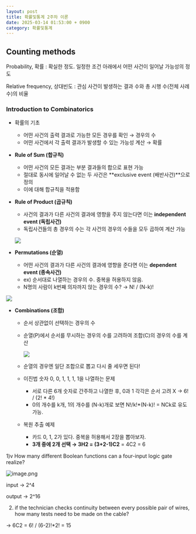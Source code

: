 ```yaml
---
layout: post
title: 확률및통계 2주차 이론
date: 2025-03-14 01:53:00 + 0900
category: 확률및통계
---
```

## Counting methods

Probability, 확률 : 확실한 정도. 일정한 조건 아래에서 어떤 사건이 일어날 가능성의 정도

Relative frequency, 상대빈도 : 관심 사건이 발생하는 결과 수와 총 시행 수(전체 사례 수)의 비율

### Introduction to Combinatorics

- 확률의 기초
    - 어떤 사건의 출력 결과로 가능한 모든 경우를 확인 → 경우의 수
    - 어떤 사건에서 각 출력 결과가 발생할 수 있는 가능성 계산 → 확률

- **Rule of Sum (합규칙)**
    - 어떤 사건의 모든 결과는 부분 결과들의 합으로 표현 가능
    - 절대로 동시에 일어날 수 없는 두 사건은 **exclusive event (배반사건)**으로 정의
    - 이에 대해 합규칙을 적용함

- **Rule of Product (곱규칙)**
    - 사건의 결과가 다른 사건의 결과에 영향을 주지 않는다면 이는 **independent event (독립사건)**
    - 독립사건들의 총 경우의 수는 각 사건의 경우의 수들을 모두 곱하여 계산 가능
    
    ![](pns2_1.png)
    

- **Permutations (순열)**
    - 어떤 사건의 결과가 다른 사건의 결과에 영향을 준다면 이는 **dependent event (종속사건)**
    - ex) 순서대로 나열하는 경우의 수. 중복을 허용하지 않음.
    - N명의 사람이 k번째 의자까지 앉는 경우의 수? → N! / (N-k)!

![](pns2_2.png)

- **Combinations (조합)**
    - 순서 상관없이 선택하는 경우의 수
    - 순열(P)에서 순서를 무시하는 경우의 수를 고려하여 조합(C)의 경우의 수를 계산
        
        ![](pns2_3.png)
        
    - 순열의 경우엔 일단 조합으로 뽑고 다시 줄 세우면 된다!
    
    - 이진법 숫자 0, 0, 1, 1, 1, 1을 나열하는 문제
        - 서로 다른 6개 숫자로 간주하고 나열한 후, 0과 1 각각은 순서 고려 X → 6! / (2! * 4!)
        - 0의 개수를 k개, 1의 개수를 (N-k)개로 보면 N!/k!*(N-k)! = NCk로 유도 가능.
    
    - 복원 추출 예제
        - 카드 0, 1, 2가 있다. 중복을 허용해서 2장을 뽑아보자.
        - **3개 중에 2개 선택 → 3H2 = (3+2-1)C2** = 4C2 = 6

1)v How many different Boolean functions can a four-input logic gate realize?

![image.png](pns2_4.png)

input → 2^4

output → 2^16

2) if the technician checks continuity between every possible pair of wires, how many tests need to be made on the cable?

→ 6C2 = 6! / (6-2)!*2! = 15